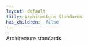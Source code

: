 ```yaml
---
layout: default
title: Architecture Standards
has_children:  false
---
```


Architecture standards

